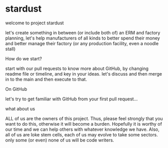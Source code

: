 # stardust

welcome to project stardust

let's create something in between (or include both of) an ERM and factory planning, let's help manufacturers of all kinds to better spend their money and better manage their factory (or any production facility, even a noodle stall)

How do we start?

start with our pull requests to know more about GitHub, by changing readme file or timeline, and key in your ideas. let's discuss and then merge in to the main and then execute to that.

On GitHub

let's try to get familiar with GitHub from your first pull request...

what about us

ALL of us are the owners of this project. Thus, please feel strongly that you want to do this, otherwise it will become a burden. Hopefully it is worthy of our time and we can help others with whatever knowledge we have. Also, all of us are loke stem cells, each of us may evolve to take some sectors. only some (or even) none of us will be code writers. 


